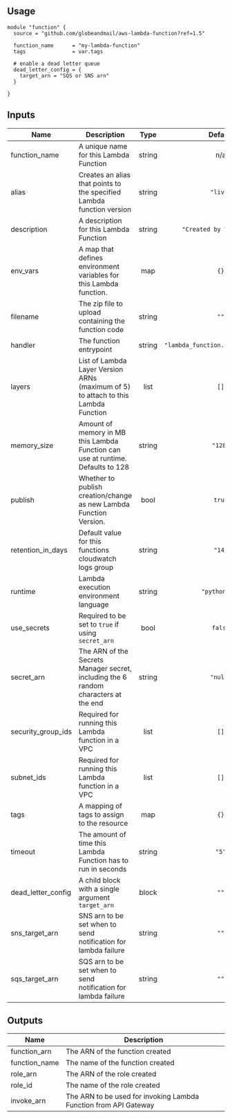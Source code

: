 ## Usage

```hcl
module "function" {
  source = "github.com/globeandmail/aws-lambda-function?ref=1.5"

  function_name      = "my-lambda-function"
  tags               = var.tags

  # enable a dead letter queue
  dead_letter_config = {
    target_arn = "SQS or SNS arn"
  }

}
```

## Inputs

| Name | Description | Type | Default | Required |
|------|-------------|:----:|:-----:|:-----:|
| function\_name | A unique name for this Lambda Function | string | n/a | yes |
| alias | Creates an alias that points to the specified Lambda function version | string | `"live"` | no |
| description | A description for this Lambda Function | string | `"Created by Terraform"` | no |
| env\_vars | A map that defines environment variables for this Lambda function. | map | `{}` | no |
| filename | The zip file to upload containing the function code | string | `""` | no |
| handler | The function entrypoint | string | `"lambda_function.lambda_handler"` | no |
| layers | List of Lambda Layer Version ARNs \(maximum of 5\) to attach to this Lambda Function | list | `[]` | no |
| memory\_size | Amount of memory in MB this Lambda Function can use at runtime. Defaults to 128 | string | `"128"` | no |
| publish | Whether to publish creation/change as new Lambda Function Version. | bool | `true` | no |
| retention\_in\_days | Default value for this functions cloudwatch logs group | string | `"14"` | no |
| runtime | Lambda execution environment language | string | `"python3.7"` | no |
| use\_secrets | Required to be set to `true` if using `secret_arn` | bool | `false` | no |
| secret\_arn | The ARN of the Secrets Manager secret, including the 6 random characters at the end | string | `"null"` | no |
| security\_group\_ids | Required for running this Lambda function in a VPC | list | `[]` | no |
| subnet\_ids | Required for running this Lambda function in a VPC | list | `[]` | no |
| tags | A mapping of tags to assign to the resource | map | `{}` | no |
| timeout | The amount of time this Lambda Function has to run in seconds | string | `"5"` | no |
| dead\_letter\_config | A child block with a single argument `target_arn`  | block | `""` | no |
| sns\_target\_arn | SNS arn to be set when to send notification for lambda failure | string | `""` | no |
| sqs\_target\_arn | SQS arn to be set when to send notification for lambda failure | string | `""` | no |

## Outputs

| Name | Description |
|------|-------------|
| function\_arn | The ARN of the function created |
| function\_name | The name of the function created |
| role\_arn | The ARN of the role created |
| role\_id | The name of the role created |
| invoke\_arn | The ARN to be used for invoking Lambda Function from API Gateway |

